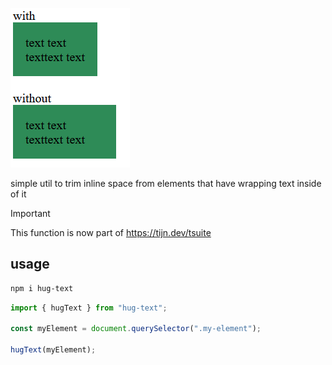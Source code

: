 ![alt text](image.png)

simple util to trim inline space from elements that have wrapping text inside of it

> [!IMPORTANT]  
> This function is now part of https://tijn.dev/tsuite

## usage

```sh
npm i hug-text
```

```js
import { hugText } from "hug-text";

const myElement = document.querySelector(".my-element");

hugText(myElement);
```

